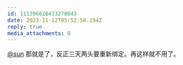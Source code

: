 ```yaml
---
id: 111396020433270043
date: 2023-11-12T05:52:58.194Z
reply: true
media_attachments: 0
---
```


[@sun](https://jiong.us/@sun) 那就是了，反正三天两头要重新绑定。再这样就不用了。

